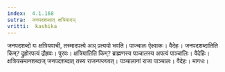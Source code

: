 ```yaml
---
index:  4.1.168
sutra:  जनपदशब्दात् क्षत्रियादञ्
vritti:  kashika 
---
```


जनपदशब्दो यः क्षत्रियवाची, तस्मादपत्ये अञ् प्रत्ययो भवति। पाज्चालः ऐक्ष्वाकः। वैदेहः। जनपदशब्दातिति किम्? द्रुह्रोरपत्यं द्रौह्रवः। पुरवः। क्षत्रियातिति किम्? ब्राह्मणस्य पञ्चालस्य अपत्यं पाञ्चालिः। वैदेहिः। क्षत्रियसमानशब्दाज् जनपदशब्दात् तस्य राजन्यप्त्यवत्। पञ्चालानां राजा पाञ्चालः। वैदेहः। मागधः।

